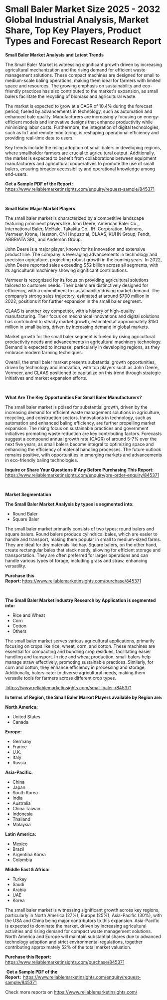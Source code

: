 <p><h1>Small Baler Market Size 2025 - 2032 Global Industrial Analysis, Market Share, Top Key Players, Product Types and Forecast Research Report</h1></p><p><strong>Small Baler Market Analysis and Latest Trends</strong></p>
<p><p>The Small Baler Market is witnessing significant growth driven by increasing agricultural mechanization and the rising demand for efficient waste management solutions. These compact machines are designed for small to medium-scale baling operations, making them ideal for farmers with limited space and resources. The growing emphasis on sustainability and eco-friendly practices has also contributed to the market's expansion, as small balers facilitate the recycling of biomass and agricultural waste.</p><p>The market is expected to grow at a CAGR of 10.4% during the forecast period, fueled by advancements in technology, such as automation and enhanced bale quality. Manufacturers are increasingly focusing on energy-efficient models and innovative designs that enhance productivity while minimizing labor costs. Furthermore, the integration of digital technologies, such as IoT and remote monitoring, is reshaping operational efficiency and providing real-time data to users.</p><p>Key trends include the rising adoption of small balers in developing regions, where smallholder farmers are crucial to agricultural output. Additionally, the market is expected to benefit from collaborations between equipment manufacturers and agricultural cooperatives to promote the use of small balers, ensuring broader accessibility and operational knowledge among end-users.</p></p>
<p><strong>Get a Sample PDF of the Report:&nbsp;</strong> <a href="https://www.reliablemarketinsights.com/enquiry/request-sample/845371?utm_campaign=2135&utm_medium=2&utm_source=Github&utm_content=ia&utm_term=17022025&utm_id=small-baler">https://www.reliablemarketinsights.com/enquiry/request-sample/845371</a></p>
<p>&nbsp;</p>
<p><strong>Small Baler Major Market Players</strong></p>
<p><p>The small baler market is characterized by a competitive landscape featuring prominent players like John Deere, American Baler Co., International Baler, McHale, Takakita Co., IHI Corporation, Mainero, Vermeer, Krone, Hesston, CNH Industrial, CLAAS, KUHN Group, Fendt, ABBRIATA SRL, and Anderson Group. </p><p>John Deere is a major player, known for its innovation and extensive product line. The company is leveraging advancements in technology and precision agriculture, projecting robust growth in the coming years. In 2022, John Deere reported sales exceeding $52 billion across all segments, with its agricultural machinery showing significant contributions.</p><p>Vermeer is recognized for its focus on providing agricultural solutions tailored to customer needs. Their balers are distinctively designed for efficiency, with a commitment to sustainability driving market demand. The company’s strong sales trajectory, estimated at around $700 million in 2022, positions it for further expansion in the small baler segment.</p><p>CLAAS is another key competitor, with a history of high-quality manufacturing. Their focus on mechanical innovations and digital solutions has contributed to steady market growth, estimated at approximately $150 million in small balers, driven by increasing demand in global markets.</p><p>Market growth for the small baler segment is fueled by rising agricultural productivity needs and advancements in agricultural machinery technology. Demand is expected to increase, particularly in developing regions, as they embrace modern farming techniques. </p><p>Overall, the small baler market presents substantial growth opportunities, driven by technology and innovation, with top players such as John Deere, Vermeer, and CLAAS positioned to capitalize on this trend through strategic initiatives and market expansion efforts.</p></p>
<p>&nbsp;</p>
<p><strong>What Are The Key Opportunities For Small Baler Manufacturers?</strong></p>
<p><p>The small baler market is poised for substantial growth, driven by the increasing demand for efficient waste management solutions in agriculture, recycling, and construction sectors. Innovations in technology, such as automation and enhanced baling efficiency, are further propelling market expansion. The rising focus on sustainable practices and government initiatives promoting waste reduction are key contributing factors. Forecasts suggest a compound annual growth rate (CAGR) of around 5-7% over the next five years, as small balers become integral to optimizing space and enhancing the efficiency of material handling processes. The future outlook remains positive, with opportunities in emerging markets and advancements in eco-friendly baling technologies.</p></p>
<p><strong>Inquire or Share Your Questions If Any Before Purchasing This Report:</strong> <a href="https://www.reliablemarketinsights.com/enquiry/pre-order-enquiry/845371?utm_campaign=2135&utm_medium=2&utm_source=Github&utm_content=ia&utm_term=17022025&utm_id=small-baler">https://www.reliablemarketinsights.com/enquiry/pre-order-enquiry/845371</a></p>
<p>&nbsp;</p>
<p><strong>Market Segmentation</strong></p>
<p><strong>The Small Baler Market Analysis by types is segmented into:</strong></p>
<p><ul><li>Round Baler</li><li>Square Baler</li></ul></p>
<p><p>The small baler market primarily consists of two types: round balers and square balers. Round balers produce cylindrical bales, which are easier to handle and transport, making them popular in small to medium-sized farms. They are ideal for dry materials like hay. Square balers, on the other hand, create rectangular bales that stack neatly, allowing for efficient storage and transportation. They are often preferred for larger operations and can handle various types of forage, including grass and straw, enhancing versatility.</p></p>
<p><strong>Purchase this Report:&nbsp;</strong><a href="https://www.reliablemarketinsights.com/purchase/845371?utm_campaign=2135&utm_medium=2&utm_source=Github&utm_content=ia&utm_term=17022025&utm_id=small-baler">https://www.reliablemarketinsights.com/purchase/845371</a></p>
<p>&nbsp;</p>
<p><strong>The Small Baler Market Industry Research by Application is segmented into:</strong></p>
<p><ul><li>Rice and Wheat</li><li>Corn</li><li>Cotton</li><li>Others</li></ul></p>
<p><p>The small baler market serves various agricultural applications, primarily focusing on crops like rice, wheat, corn, and cotton. These machines are essential for compacting and bundling crop residues, facilitating easier handling and transport. In rice and wheat production, small balers help manage straw effectively, promoting sustainable practices. Similarly, for corn and cotton, they enhance efficiency in processing and storage. Additionally, balers cater to diverse agricultural needs, making them versatile tools for farmers across different crop types.</p></p>
<p><a href="https://www.reliablemarketinsights.com/small-baler-r845371?utm_campaign=2135&utm_medium=2&utm_source=Github&utm_content=ia&utm_term=17022025&utm_id=small-baler">&nbsp;https://www.reliablemarketinsights.com/small-baler-r845371</a></p>
<p><strong>In terms of Region, the Small Baler Market Players available by Region are:</strong></p>
<p>
    <p> <strong> North America: </strong>
        <ul>
            <li>United States</li>
            <li>Canada</li>
        </ul>
        </p> 
    <p> <strong> Europe: </strong>
        <ul>
            <li>Germany</li>
            <li>France</li>
            <li>U.K.</li>
            <li>Italy</li>
            <li>Russia</li>
        </ul>
        </p> 
    <p> <strong> Asia-Pacific: </strong>
        <ul>
            <li>China</li>
            <li>Japan</li>
            <li>South Korea</li>
            <li>India</li>
            <li>Australia</li>
            <li>China Taiwan</li>
            <li>Indonesia</li>
            <li>Thailand</li>
            <li>Malaysia</li>
        </ul>
        </p> 
    <p> <strong> Latin America: </strong>
        <ul>
            <li>Mexico</li>
            <li>Brazil</li>
            <li>Argentina Korea</li>
            <li>Colombia</li>
        </ul>
        </p> 
    <p> <strong> Middle East & Africa: </strong>
        <ul>
            <li>Turkey</li>
            <li>Saudi</li>
            <li>Arabia</li>
            <li>UAE</li>
            <li>Korea</li>
        </ul>
    </p>
    </p>
<p><p>The small baler market is witnessing significant growth across key regions, particularly in North America (27%), Europe (25%), Asia-Pacific (30%), with the USA and China being major contributors to this expansion. Asia-Pacific is expected to dominate the market, driven by increasing agricultural activities and rising demand for compact waste management solutions. North America and Europe will maintain substantial shares due to advanced technology adoption and strict environmental regulations, together contributing approximately 52% of the total market valuation.</p></p>
<p><strong>Purchase this Report: </strong><a href="https://www.reliablemarketinsights.com/purchase/845371?utm_campaign=2135&utm_medium=2&utm_source=Github&utm_content=ia&utm_term=17022025&utm_id=small-baler">https://www.reliablemarketinsights.com/purchase/845371</a></p>
<p>&nbsp;<strong>Get a Sample PDF of the Report:&nbsp;&nbsp;</strong><a href="https://www.reliablemarketinsights.com/enquiry/request-sample/845371?utm_campaign=2135&utm_medium=2&utm_source=Github&utm_content=ia&utm_term=17022025&utm_id=small-baler">https://www.reliablemarketinsights.com/enquiry/request-sample/845371</a></p>
<p><strong></strong></p>
<p>Check more reports on <a href="https://www.reliablemarketinsights.com/?utm_campaign=2135&utm_medium=2&utm_source=Github&utm_content=ia&utm_term=17022025&utm_id=small-baler">https://www.reliablemarketinsights.com/</a></p>